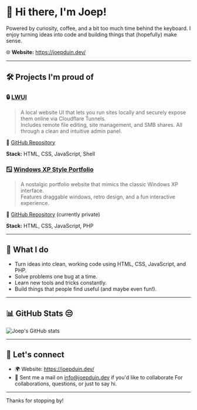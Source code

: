 # 👋 Hi there, I'm Joep!

Powered by curiosity, coffee, and a bit too much time behind the keyboard.
I enjoy turning ideas into code and building things that (hopefully) make sense.

🌐 **Website:** https://joepduin.dev/

---

## 🛠 Projects I'm proud of

### 🔒 [LWUI](https://lwui.joepduin.dev)
> A local website UI that lets you run sites locally and securely expose them online via Cloudflare Tunnels.  
Includes remote file editing, site management, and SMB shares. All through a clean and intuitive admin panel.

🔗 [GitHub Repository](https://github.com/joepduin/LWUI)

**Stack:** HTML, CSS, JavaScript, Shell

### 🪟 [Windows XP Style Portfolio](https://portfolio.joepduin.dev)
> A nostalgic portfolio website that mimics the classic Windows XP interface.  
Features draggable windows, retro design, and a fun interactive experience.

🔗 [GitHub Repository](https://github.com/joepduin/windowsxp) (currently private)

**Stack:** HTML, CSS, JavaScript, PHP

---

## 💼 What I do

- Turn ideas into clean, working code using HTML, CSS, JavaScript, and PHP.
- Solve problems one bug at a time.
- Learn new tools and tricks constantly.
- Build things that people find useful (and maybe even fun!).

---

## 📊 GitHub Stats 😒

![Joep's GitHub stats](https://github-readme-stats.vercel.app/api?username=joepduin&show_icons=true&theme=gruvbox)

---

## 🤝 Let's connect

- 🌍 Website: https://joepduin.dev/
- 💬 Sent me a mail on info@joepduin.dev if you'd like to collaborate For collaborations, questions, or just to say hi.

---

Thanks for stopping by!
